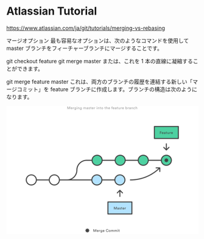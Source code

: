 # Atlassian Tutorial

https://www.atlassian.com/ja/git/tutorials/merging-vs-rebasing

マージオプション
最も容易なオプションは、次のようなコマンドを使用して master ブランチをフィーチャーブランチにマージすることです。

git checkout feature
git merge master
または、これを 1 本の直線に凝縮することができます。

git merge feature master
これは、両方のブランチの履歴を連結する新しい「マージコミット」を feature ブランチに作成します。ブランチの構造は次のようになります。

![marge_image](02.svg "サンプル")

